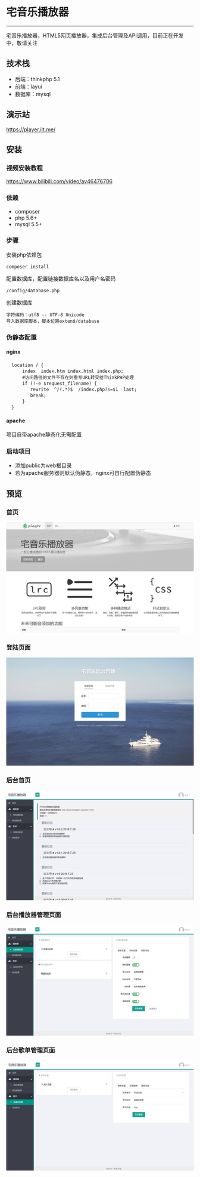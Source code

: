 # 宅音乐播放器
--------
宅音乐播放器，HTML5网页播放器，集成后台管理及API调用，目前正在开发中，敬请关注
## 技术栈
- 后端：thinkphp 5.1
- 前端：layui
- 数据库：mysql
## 演示站
https://player.ilt.me/
## 安装
### 视频安装教程
https://www.bilibili.com/video/av46476706
### 依赖
- composer
- php 5.6+
- mysql 5.5+
### 步骤
安装php依赖包
```
composer install
```
配置数据库，配置链接数据库名以及用户名密码
````
/config/database.php
````
创建数据库
```
字符编码：utf8 -- UTF-8 Unicode
导入数据库脚本，脚本位置extend/database
```
### 伪静态配置
#### nginx
```
  location / {
      index  index.htm index.html index.php;
      #访问路径的文件不存在则重写URL转交给ThinkPHP处理
      if (!-e $request_filename) {
         rewrite  ^/(.*)$  /index.php?s=$1  last;
         break;
      }
  }
```
#### apache
项目自带apache静态化无需配置
### 启动项目
- 添加public为web根目录
- 若为apache服务器则默认伪静态，nginx可自行配置伪静态
## 预览
### 首页
![webconfig](preview/index.png)
### 登陆页面
![webconfig](preview/login.png)
### 后台首页
![webconfig](preview/admin_index.png)
### 后台播放器管理页面
![webconfig](preview/admin_player.png)
### 后台歌单管理页面
![webconfig](preview/admin_song_sheet.png)
